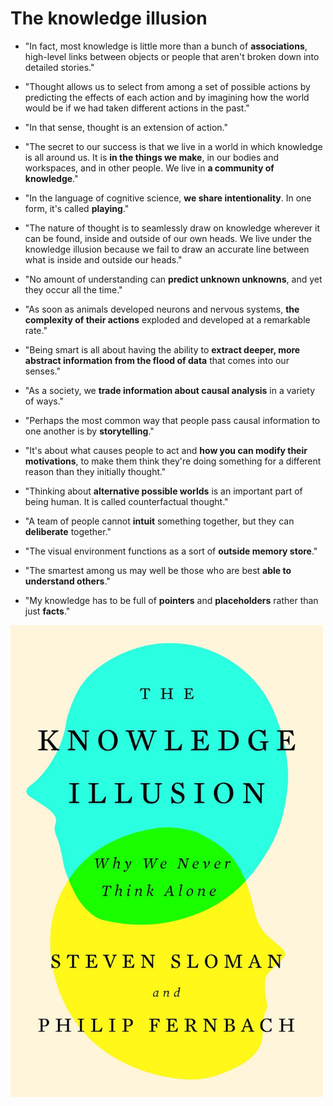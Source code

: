 # The knowledge illusion

* "In fact, most knowledge is little more than a bunch of **associations**, high-level links between objects or people that aren't broken down into detailed stories."

* "Thought allows us to select from among a set of possible actions by predicting the effects of each action and by imagining how the world would be if we had taken different actions in the past."

* "In that sense, thought is an extension of action."

* "The secret to our success is that we live in a world in which knowledge is all around us. It is **in the things we make**, in our bodies and workspaces, and in other people. We live in **a community of knowledge**."

* "In the language of cognitive science, **we share intentionality**. In one form, it's called **playing**."

* "The nature of thought is to seamlessly draw on knowledge wherever it can be found, inside and outside of our own heads. We live under the knowledge illusion because we fail to draw an accurate line between what is inside and outside our heads."

* "No amount of understanding can **predict unknown unknowns**, and yet they occur all the time."

* "As soon as animals developed neurons and nervous systems, **the complexity of their actions** exploded and developed at a remarkable rate."

* "Being smart is all about having the ability to **extract deeper, more abstract information from the flood of data** that comes into our senses."

* "As a society, we **trade information about causal analysis** in a variety of ways."

* "Perhaps the most common way that people pass causal information to one another is by **storytelling**."

* "It's about what causes people to act and **how you can modify their motivations**, to make them think they're doing something for a different reason than they initially thought."

* "Thinking about **alternative possible worlds** is an important part of being human. It is called counterfactual thought."

* "A team of people cannot **intuit** something together, but they can **deliberate** together."

* "The visual environment functions as a sort of **outside memory store**."

* "The smartest among us may well be those who are best **able to understand others**."

* "My knowledge has to be full of **pointers** and **placeholders** rather than just **facts**."

<p float="left">
	<img src="./pix/the-knowledge-illusion.jpg" width="500" />
</p>

